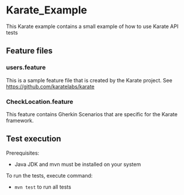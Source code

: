 # Karate_Example

This Karate example contains a small example of how to use Karate API tests

## Feature files

### users.feature
This is a sample feature file that is created by the Karate project. See https://github.com/karatelabs/karate

### CheckLocation.feature
This feature contains Gherkin Scenarios that are specific for the Karate framework.

## Test execution

Prerequisites:
- Java JDK and mvn must be installed on your system

To run the tests, execute command:
- `mvn test` to run all tests
